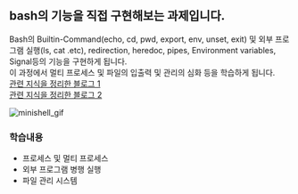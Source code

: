 ## bash의 기능을 직접 구현해보는 과제입니다.<br/>
Bash의 Builtin-Command(echo, cd, pwd, export, env, unset, exit) 및 외부 프로그램 실행(ls, cat .etc), redirection, heredoc, pipes, Environment variables, Signal등의 기능을 구현하게 됩니다.<br/>
이 과정에서 멀티 프로세스 및 파일의 입출력 및 관리의 심화 등을 학습하게 됩니다.<br/>
[관련 지식을 정리한 블로그 1](https://velog.io/@meong9090/series/minishell)<br/>
[관련 지식을 정리한 블로그 2](https://velog.io/@meong9090/series/OS)<br/>

![minishell_gif](https://user-images.githubusercontent.com/57436863/170262870-73a6f7e6-2cd6-49db-96d5-3743b414a234.gif)

### 학습내용
- 프로세스 및 멀티 프로세스
- 외부 프로그램 병행 실행
- 파일 관리 시스템
